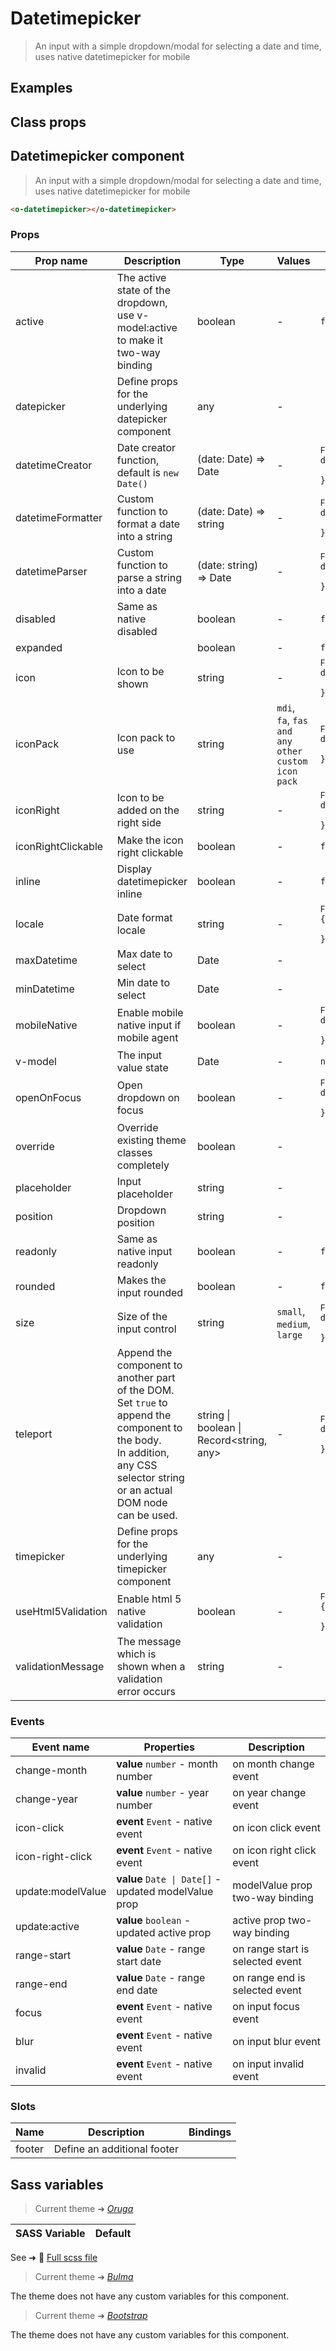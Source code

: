 # Datetimepicker

<div class="vp-doc">

> An input with a simple dropdown/modal for selecting a date and time, uses native datetimepicker for mobile

</div>

<div class="vp-example">

## Examples

<example-datetimepicker />

</div>
<div class="vp-example">

## Class props

<inspector-datetimepicker-viewer />

</div>

<div class="vp-doc">

## Datetimepicker component

> An input with a simple dropdown/modal for selecting a date and time, uses native datetimepicker for mobile

```html
<o-datetimepicker></o-datetimepicker>
```

### Props

| Prop name          | Description                                                                                                                                                                      | Type                                           | Values                                            | Default                                                                                                                                                                            |
| ------------------ | -------------------------------------------------------------------------------------------------------------------------------------------------------------------------------- | ---------------------------------------------- | ------------------------------------------------- | ---------------------------------------------------------------------------------------------------------------------------------------------------------------------------------- |
| active             | The active state of the dropdown, use v-model:active to make it two-way binding                                                                                                  | boolean                                        | -                                                 | <code style='white-space: nowrap; padding: 0;'>false</code>                                                                                                                        |
| datepicker         | Define props for the underlying datepicker component                                                                                                                             | any                                            | -                                                 |                                                                                                                                                                                    |
| datetimeCreator    | Date creator function, default is `new Date()`                                                                                                                                   | (date: Date) =&gt; Date                        | -                                                 | <div><small>From <b>config</b>:</small></div><code style='white-space: nowrap; padding: 0;'>datetimepicker: {<br>&nbsp;&nbsp;datetimeCreator: (d: Date) => new Date(d)<br>}</code> |
| datetimeFormatter  | Custom function to format a date into a string                                                                                                                                   | (date: Date) =&gt; string                      | -                                                 | <div><small>From <b>config</b>:</small></div><code style='white-space: nowrap; padding: 0;'>datetimepicker: {<br>&nbsp;&nbsp;dateFormatter: defaultFunction<br>}</code>            |
| datetimeParser     | Custom function to parse a string into a date                                                                                                                                    | (date: string) =&gt; Date                      | -                                                 | <div><small>From <b>config</b>:</small></div><code style='white-space: nowrap; padding: 0;'>datetimepicker: {<br>&nbsp;&nbsp;dateParser: defaultFunction<br>}</code>               |
| disabled           | Same as native disabled                                                                                                                                                          | boolean                                        | -                                                 | <code style='white-space: nowrap; padding: 0;'>false</code>                                                                                                                        |
| expanded           |                                                                                                                                                                                  | boolean                                        | -                                                 | <code style='white-space: nowrap; padding: 0;'>false</code>                                                                                                                        |
| icon               | Icon to be shown                                                                                                                                                                 | string                                         | -                                                 | <div><small>From <b>config</b>:</small></div><code style='white-space: nowrap; padding: 0;'>datetimepicker: {<br>&nbsp;&nbsp;icon: undefined<br>}</code>                           |
| iconPack           | Icon pack to use                                                                                                                                                                 | string                                         | `mdi`, `fa`, `fas and any other custom icon pack` | <div><small>From <b>config</b>:</small></div><code style='white-space: nowrap; padding: 0;'>datetimepicker: {<br>&nbsp;&nbsp;iconPack: undefined<br>}</code>                       |
| iconRight          | Icon to be added on the right side                                                                                                                                               | string                                         | -                                                 | <div><small>From <b>config</b>:</small></div><code style='white-space: nowrap; padding: 0;'>datetimepicker: {<br>&nbsp;&nbsp;iconRight: undefined<br>}</code>                      |
| iconRightClickable | Make the icon right clickable                                                                                                                                                    | boolean                                        | -                                                 | <code style='white-space: nowrap; padding: 0;'>false</code>                                                                                                                        |
| inline             | Display datetimepicker inline                                                                                                                                                    | boolean                                        | -                                                 | <code style='white-space: nowrap; padding: 0;'>false</code>                                                                                                                        |
| locale             | Date format locale                                                                                                                                                               | string                                         | -                                                 | <div><small>From <b>config</b>:</small></div><code style='white-space: nowrap; padding: 0;'>{<br>&nbsp;&nbsp;locale: undefined<br>}</code>                                         |
| maxDatetime        | Max date to select                                                                                                                                                               | Date                                           | -                                                 |                                                                                                                                                                                    |
| minDatetime        | Min date to select                                                                                                                                                               | Date                                           | -                                                 |                                                                                                                                                                                    |
| mobileNative       | Enable mobile native input if mobile agent                                                                                                                                       | boolean                                        | -                                                 | <div><small>From <b>config</b>:</small></div><code style='white-space: nowrap; padding: 0;'>datetimepicker: {<br>&nbsp;&nbsp;mobileNative: true<br>}</code>                        |
| v-model            | The input value state                                                                                                                                                            | Date                                           | -                                                 | <code style='white-space: nowrap; padding: 0;'>null</code>                                                                                                                         |
| openOnFocus        | Open dropdown on focus                                                                                                                                                           | boolean                                        | -                                                 | <div><small>From <b>config</b>:</small></div><code style='white-space: nowrap; padding: 0;'>datetimepicker: {<br>&nbsp;&nbsp;openOnFocus: true<br>}</code>                         |
| override           | Override existing theme classes completely                                                                                                                                       | boolean                                        | -                                                 |                                                                                                                                                                                    |
| placeholder        | Input placeholder                                                                                                                                                                | string                                         | -                                                 |                                                                                                                                                                                    |
| position           | Dropdown position                                                                                                                                                                | string                                         | -                                                 |                                                                                                                                                                                    |
| readonly           | Same as native input readonly                                                                                                                                                    | boolean                                        | -                                                 | <code style='white-space: nowrap; padding: 0;'>false</code>                                                                                                                        |
| rounded            | Makes the input rounded                                                                                                                                                          | boolean                                        | -                                                 | <code style='white-space: nowrap; padding: 0;'>false</code>                                                                                                                        |
| size               | Size of the input control                                                                                                                                                        | string                                         | `small`, `medium`, `large`                        | <div><small>From <b>config</b>:</small></div><code style='white-space: nowrap; padding: 0;'>datetimepicker: {<br>&nbsp;&nbsp;size: undefined<br>}</code>                           |
| teleport           | Append the component to another part of the DOM.<br/>Set `true` to append the component to the body.<br/>In addition, any CSS selector string or an actual DOM node can be used. | string \| boolean \| Record&lt;string, any&gt; | -                                                 | <div><small>From <b>config</b>:</small></div><code style='white-space: nowrap; padding: 0;'>datetimepicker: {<br>&nbsp;&nbsp;teleport: false<br>}</code>                           |
| timepicker         | Define props for the underlying timepicker component                                                                                                                             | any                                            | -                                                 |                                                                                                                                                                                    |
| useHtml5Validation | Enable html 5 native validation                                                                                                                                                  | boolean                                        | -                                                 | <div><small>From <b>config</b>:</small></div><code style='white-space: nowrap; padding: 0;'>{<br>&nbsp;&nbsp;useHtml5Validation: true<br>}</code>                                  |
| validationMessage  | The message which is shown when a validation error occurs                                                                                                                        | string                                         | -                                                 |                                                                                                                                                                                    |

### Events

| Event name        | Properties                                           | Description                      |
| ----------------- | ---------------------------------------------------- | -------------------------------- |
| change-month      | **value** `number` - month number                    | on month change event            |
| change-year       | **value** `number` - year number                     | on year change event             |
| icon-click        | **event** `Event` - native event                     | on icon click event              |
| icon-right-click  | **event** `Event` - native event                     | on icon right click event        |
| update:modelValue | **value** `Date \| Date[]` - updated modelValue prop | modelValue prop two-way binding  |
| update:active     | **value** `boolean` - updated active prop            | active prop two-way binding      |
| range-start       | **value** `Date` - range start date                  | on range start is selected event |
| range-end         | **value** `Date` - range end date                    | on range end is selected event   |
| focus             | **event** `Event` - native event                     | on input focus event             |
| blur              | **event** `Event` - native event                     | on input blur event              |
| invalid           | **event** `Event` - native event                     | on input invalid event           |

### Slots

| Name   | Description                 | Bindings |
| ------ | --------------------------- | -------- |
| footer | Define an additional footer |          |

</div>

<div class="vp-doc">

## Sass variables

<div class="theme-oruga">

> Current theme ➜ _[Oruga](https://github.com/oruga-ui/theme-oruga)_

| SASS Variable | Default |
| ------------- | ------- |

See ➜ 📄 [Full scss file](https://github.com/oruga-ui/theme-oruga/tree/main/src/assets/scss/components/_datetimepicker.scss)

</div><div class="theme-bulma">

> Current theme ➜ _[Bulma](https://github.com/oruga-ui/theme-bulma)_

<p>The theme does not have any custom variables for this component.</p>
</div><div class="theme-bootstrap">

> Current theme ➜ _[Bootstrap](https://github.com/oruga-ui/theme-bootstrap)_

<p>The theme does not have any custom variables for this component.</p>
</div>

</div>
